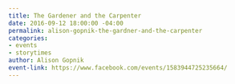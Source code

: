```yaml
---
title: The Gardener and the Carpenter
date: 2016-09-12 18:00:00 -04:00
permalink: alison-gopnik-the-gardner-and-the-carpenter
categories:
- events
- storytimes
author: Alison Gopnik
event-link: https://www.facebook.com/events/1583944725235664/
---
```


